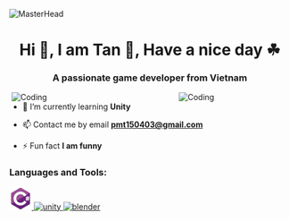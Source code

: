 ![MasterHead](https://trisya.com/myimg/child/soft_devlop.gif)
<h1 align="center">Hi 👋, I am Tan 🤖, Have a nice day ☘ </h1>
<h3 align="center">A passionate game developer from Vietnam</h3>
<img  align="right"alt="Coding"width="200"src="https://media2.giphy.com/media/v1.Y2lkPTc5MGI3NjExc2pvd2hwM3dxNjY1b2llcHlkbTUxYm1jbXliZmtpOGh2NjZjbXRndCZlcD12MV9pbnRlcm5hbF9naWZfYnlfaWQmY3Q9cw/5YpDAIRBS2xJMBoF2p/giphy.gif">
<img  align="right"alt="Coding"width="300"src="https://github.com/tan1504/tan1504/assets/125527003/79528309-6509-444e-9a76-87a633f84006">

- 🌱 I’m currently learning **Unity**

- 📫 Contact me by email **pmt150403@gmail.com**

- ⚡ Fun fact **I am funny**

<p align="left">
</p>

<h3 align="left">Languages and Tools:</h3>
<p align="left"> <a href="https://www.w3schools.com/cs/" target="_blank" rel="noreferrer"> <img src="https://raw.githubusercontent.com/devicons/devicon/master/icons/csharp/csharp-original.svg" alt="csharp" width="40" height="40"/> </a> </a> <a href="https://unity.com/" target="_blank" rel="noreferrer"> <img src="https://www.vectorlogo.zone/logos/unity3d/unity3d-icon.svg" alt="unity" width="40" height="40"/> </a> <a href="https://www.blender.org/" target="_blank" rel="noreferrer"> <img src="https://download.blender.org/branding/community/blender_community_badge_white.svg" alt="blender" width="40" height="40"/> </a> </p>

